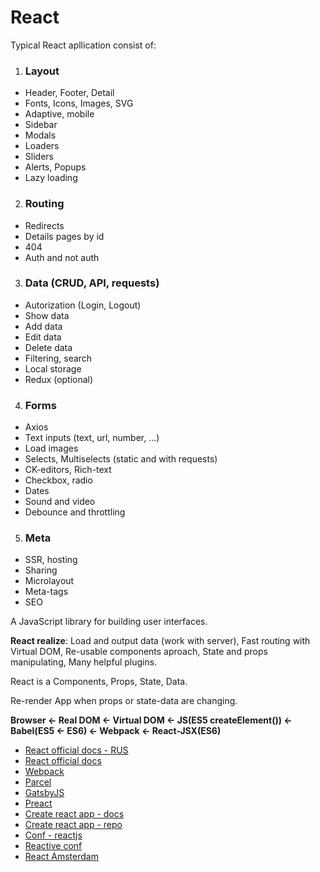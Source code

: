 # React

Typical React apllication consist of:

1. ### Layout

- Header, Footer, Detail
- Fonts, Icons, Images, SVG
- Adaptive, mobile
- Sidebar
- Modals
- Loaders
- Sliders
- Alerts, Popups
- Lazy loading

2. ### Routing

- Redirects
- Details pages by id
- 404
- Auth and not auth

3. ### Data (CRUD, API, requests)

- Autorization (Login, Logout)
- Show data
- Add data
- Edit data
- Delete data
- Filtering, search
- Local storage
- Redux (optional)

4. ### Forms

- Axios
- Text inputs (text, url, number, ...)
- Load images
- Selects, Multiselects (static and with requests)
- CK-editors, Rich-text
- Checkbox, radio
- Dates
- Sound and video
- Debounce and throttling

5. ### Meta

- SSR, hosting
- Sharing
- Microlayout
- Meta-tags
- SEO

A JavaScript library for building user interfaces.

**React realize**: Load and output data (work with server), Fast routing with Virtual DOM, Re-usable components aproach, State and props manipulating, Many helpful plugins.

React is a Components, Props, State, Data.

Re-render App when props or state-data are changing.

**Browser <- Real DOM <- Virtual DOM <- JS(ES5 createElement()) <- Babel(ES5 <- ES6) <- Webpack <- React-JSX(ES6)**

* [React official docs - RUS](https://ru.reactjs.org/)
* [React official docs](https://reactjs.org/)
* [Webpack](https://webpack.js.org/)
* [Parcel](https://parceljs.org/)
* [GatsbyJS](https://www.gatsbyjs.org/)
* [Preact](https://preactjs.com/)
* [Create react app - docs](https://reactjs.org/docs/create-a-new-react-app.html)
* [Create react app - repo](https://github.com/facebook/create-react-app)
* [Conf - reactjs](http://conf.reactjs.org/)
* [Reactive conf](https://reactiveconf.com/videos/)
* [React Amsterdam](https://react.amsterdam/)
